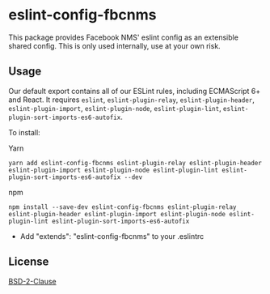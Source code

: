 # eslint-config-fbcnms

This package provides Facebook NMS' eslint config as an extensible shared config. This is only used internally, use at your own risk.

## Usage

Our default export contains all of our ESLint rules, including ECMAScript 6+ and React. It requires `eslint`, `eslint-plugin-relay`, `eslint-plugin-header`, `eslint-plugin-import`, `eslint-plugin-node`, `eslint-plugin-lint`, `eslint-plugin-sort-imports-es6-autofix`.

To install:

Yarn
```
yarn add eslint-config-fbcnms eslint-plugin-relay eslint-plugin-header eslint-plugin-import eslint-plugin-node eslint-plugin-lint eslint-plugin-sort-imports-es6-autofix --dev
```

npm
```
npm install --save-dev eslint-config-fbcnms eslint-plugin-relay eslint-plugin-header eslint-plugin-import eslint-plugin-node eslint-plugin-lint eslint-plugin-sort-imports-es6-autofix
```

- Add "extends": "eslint-config-fbcnms" to your .eslintrc

## License
[BSD-2-Clause](https://opensource.org/licenses/BSD-2-Clause)
